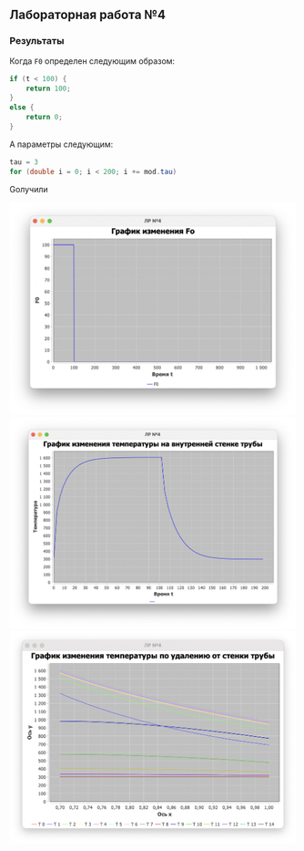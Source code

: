 ## Лабораторная работа №4

### Результаты

Когда `F0` определен следующим образом:

```java
if (t < 100) {
    return 100;
}
else {
    return 0;
}
```

А параметры следующим:
```java
tau = 3
for (double i = 0; i < 200; i += mod.tau)
```

Gолучили

<img src="img/img_01.png" width=700px>

<img src="img/img_02.png" width=700px>

<img src="img/img_03.png" width=700px>
